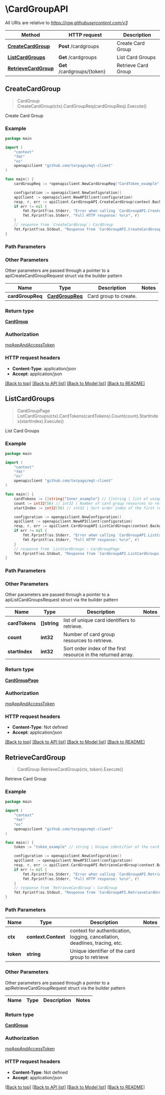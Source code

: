 # \CardGroupAPI

All URIs are relative to *https://raw.githubusercontent.com/v3*

Method | HTTP request | Description
------------- | ------------- | -------------
[**CreateCardGroup**](CardGroupAPI.md#CreateCardGroup) | **Post** /cardgroups | Create Card Group
[**ListCardGroups**](CardGroupAPI.md#ListCardGroups) | **Get** /cardgroups | List Card Groups
[**RetrieveCardGroup**](CardGroupAPI.md#RetrieveCardGroup) | **Get** /cardgroups/{token} | Retrieve Card Group



## CreateCardGroup

> CardGroup CreateCardGroup(ctx).CardGroupReq(cardGroupReq).Execute()

Create Card Group



### Example

```go
package main

import (
	"context"
	"fmt"
	"os"
	openapiclient "github.com/torpago/mqt-client"
)

func main() {
	cardGroupReq := *openapiclient.NewCardGroupReq("CardToken_example") // CardGroupReq | Card group to create.

	configuration := openapiclient.NewConfiguration()
	apiClient := openapiclient.NewAPIClient(configuration)
	resp, r, err := apiClient.CardGroupAPI.CreateCardGroup(context.Background()).CardGroupReq(cardGroupReq).Execute()
	if err != nil {
		fmt.Fprintf(os.Stderr, "Error when calling `CardGroupAPI.CreateCardGroup``: %v\n", err)
		fmt.Fprintf(os.Stderr, "Full HTTP response: %v\n", r)
	}
	// response from `CreateCardGroup`: CardGroup
	fmt.Fprintf(os.Stdout, "Response from `CardGroupAPI.CreateCardGroup`: %v\n", resp)
}
```

### Path Parameters



### Other Parameters

Other parameters are passed through a pointer to a apiCreateCardGroupRequest struct via the builder pattern


Name | Type | Description  | Notes
------------- | ------------- | ------------- | -------------
 **cardGroupReq** | [**CardGroupReq**](CardGroupReq.md) | Card group to create. | 

### Return type

[**CardGroup**](CardGroup.md)

### Authorization

[mqAppAndAccessToken](../README.md#mqAppAndAccessToken)

### HTTP request headers

- **Content-Type**: application/json
- **Accept**: application/json

[[Back to top]](#) [[Back to API list]](../README.md#documentation-for-api-endpoints)
[[Back to Model list]](../README.md#documentation-for-models)
[[Back to README]](../README.md)


## ListCardGroups

> CardGroupPage ListCardGroups(ctx).CardTokens(cardTokens).Count(count).StartIndex(startIndex).Execute()

List Card Groups



### Example

```go
package main

import (
	"context"
	"fmt"
	"os"
	openapiclient "github.com/torpago/mqt-client"
)

func main() {
	cardTokens := []string{"Inner_example"} // []string | list of unique card identifiers to retrieve. (optional)
	count := int32(56) // int32 | Number of card group resources to retrieve. (optional)
	startIndex := int32(56) // int32 | Sort order index of the first resource in the returned array. (optional)

	configuration := openapiclient.NewConfiguration()
	apiClient := openapiclient.NewAPIClient(configuration)
	resp, r, err := apiClient.CardGroupAPI.ListCardGroups(context.Background()).CardTokens(cardTokens).Count(count).StartIndex(startIndex).Execute()
	if err != nil {
		fmt.Fprintf(os.Stderr, "Error when calling `CardGroupAPI.ListCardGroups``: %v\n", err)
		fmt.Fprintf(os.Stderr, "Full HTTP response: %v\n", r)
	}
	// response from `ListCardGroups`: CardGroupPage
	fmt.Fprintf(os.Stdout, "Response from `CardGroupAPI.ListCardGroups`: %v\n", resp)
}
```

### Path Parameters



### Other Parameters

Other parameters are passed through a pointer to a apiListCardGroupsRequest struct via the builder pattern


Name | Type | Description  | Notes
------------- | ------------- | ------------- | -------------
 **cardTokens** | **[]string** | list of unique card identifiers to retrieve. | 
 **count** | **int32** | Number of card group resources to retrieve. | 
 **startIndex** | **int32** | Sort order index of the first resource in the returned array. | 

### Return type

[**CardGroupPage**](CardGroupPage.md)

### Authorization

[mqAppAndAccessToken](../README.md#mqAppAndAccessToken)

### HTTP request headers

- **Content-Type**: Not defined
- **Accept**: application/json

[[Back to top]](#) [[Back to API list]](../README.md#documentation-for-api-endpoints)
[[Back to Model list]](../README.md#documentation-for-models)
[[Back to README]](../README.md)


## RetrieveCardGroup

> CardGroup RetrieveCardGroup(ctx, token).Execute()

Retrieve Card Group



### Example

```go
package main

import (
	"context"
	"fmt"
	"os"
	openapiclient "github.com/torpago/mqt-client"
)

func main() {
	token := "token_example" // string | Unique identifier of the card group to retrieve

	configuration := openapiclient.NewConfiguration()
	apiClient := openapiclient.NewAPIClient(configuration)
	resp, r, err := apiClient.CardGroupAPI.RetrieveCardGroup(context.Background(), token).Execute()
	if err != nil {
		fmt.Fprintf(os.Stderr, "Error when calling `CardGroupAPI.RetrieveCardGroup``: %v\n", err)
		fmt.Fprintf(os.Stderr, "Full HTTP response: %v\n", r)
	}
	// response from `RetrieveCardGroup`: CardGroup
	fmt.Fprintf(os.Stdout, "Response from `CardGroupAPI.RetrieveCardGroup`: %v\n", resp)
}
```

### Path Parameters


Name | Type | Description  | Notes
------------- | ------------- | ------------- | -------------
**ctx** | **context.Context** | context for authentication, logging, cancellation, deadlines, tracing, etc.
**token** | **string** | Unique identifier of the card group to retrieve | 

### Other Parameters

Other parameters are passed through a pointer to a apiRetrieveCardGroupRequest struct via the builder pattern


Name | Type | Description  | Notes
------------- | ------------- | ------------- | -------------


### Return type

[**CardGroup**](CardGroup.md)

### Authorization

[mqAppAndAccessToken](../README.md#mqAppAndAccessToken)

### HTTP request headers

- **Content-Type**: Not defined
- **Accept**: application/json

[[Back to top]](#) [[Back to API list]](../README.md#documentation-for-api-endpoints)
[[Back to Model list]](../README.md#documentation-for-models)
[[Back to README]](../README.md)

